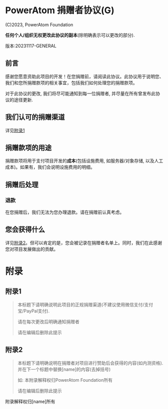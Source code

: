 # PowerAtom 捐赠者协议(G)

(C)2023, PowerAtom Foundation

**任何个人/组织无权更改此协议的副本**(除明确表示可以更改的部分).

版本:20231117-GENERAL

## 前言

感谢您愿意资助此项目的开发！在您捐赠前，请阅读此协议。此协议用于说明您、我们和您所捐赠款项的相关事宜，包括我们如何处理您的捐赠款项。

对于此协议的更改, 我们将尽可能通知到每一位捐赠者, 并尽量在所有曾发布此协议的途径更新.

## 我们认可的捐赠渠道

详见[附录1](#附录1)
## 捐赠款项的用途

捐赠款项将用于支付项目开发的**成本**(包括设施费用, 如服务器/对象存储, 以及人工成本)。如果有，我们会说明设施费用的明细。

## 捐赠后处理

### 退款

在您捐赠后，我们无法为您办理退款。请在捐赠前认真考虑。

## 您会获得什么

详见[附录2](#附录2)。但可以肯定的是，您会被记录在捐赠者名单上。同时，我们在此感谢您对项目发展做出的贡献。

# 附录

## 附录1

> 本标题下请明确说明此项目的正规捐赠渠道(不建议使用微信支付/支付宝/PayPal支付).
>
> 请在每次更改后明确通知捐赠者
> 
> 请在编辑后删除此提示

## 附录2

> 本标题下请明确说明在捐赠者对项目进行赞助后会获得的内容(如内测资格).并在下一个标题中替换[name]的内容(去掉括号)
>
> 如: 本附录解释权归PowerAtom Foundation所有
> 
> 请在编辑后删除此提示

附录解释权归[name]所有
